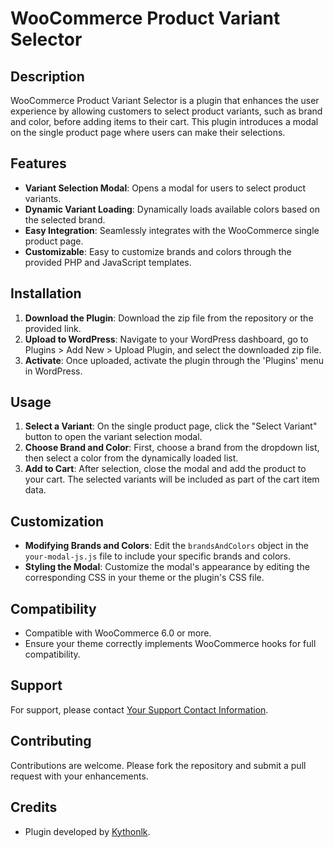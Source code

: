 # WooCommerce Product Variant Selector

## Description

WooCommerce Product Variant Selector is a plugin that enhances the user experience by allowing customers to select product variants, such as brand and color, before adding items to their cart. This plugin introduces a modal on the single product page where users can make their selections.

## Features

- **Variant Selection Modal**: Opens a modal for users to select product variants.
- **Dynamic Variant Loading**: Dynamically loads available colors based on the selected brand.
- **Easy Integration**: Seamlessly integrates with the WooCommerce single product page.
- **Customizable**: Easy to customize brands and colors through the provided PHP and JavaScript templates.

## Installation

1. **Download the Plugin**: Download the zip file from the repository or the provided link.
2. **Upload to WordPress**: Navigate to your WordPress dashboard, go to Plugins > Add New > Upload Plugin, and select the downloaded zip file.
3. **Activate**: Once uploaded, activate the plugin through the 'Plugins' menu in WordPress.

## Usage

1. **Select a Variant**: On the single product page, click the "Select Variant" button to open the variant selection modal.
2. **Choose Brand and Color**: First, choose a brand from the dropdown list, then select a color from the dynamically loaded list.
3. **Add to Cart**: After selection, close the modal and add the product to your cart. The selected variants will be included as part of the cart item data.

## Customization

- **Modifying Brands and Colors**: Edit the `brandsAndColors` object in the `your-modal-js.js` file to include your specific brands and colors.
- **Styling the Modal**: Customize the modal's appearance by editing the corresponding CSS in your theme or the plugin's CSS file.

## Compatibility

- Compatible with WooCommerce 6.0 or more.
- Ensure your theme correctly implements WooCommerce hooks for full compatibility.

## Support

For support, please contact [Your Support Contact Information](kavindu@kythonlk.lk).

## Contributing

Contributions are welcome. Please fork the repository and submit a pull request with your enhancements.

## Credits

- Plugin developed by [Kythonlk](kythonlk.lk).

